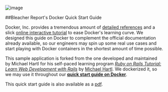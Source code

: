 ![image](http://eng.bleacherreport.com/wp-content/uploads/2014/07/docker-tutorial.png)	

##Bleacher Report's Docker Quick Start Guide

Docker, Inc. provides a tremendous amount of [detailed references](http://docs.docker.com/) and a slick [online interactive tutorial](https://www.docker.com/tryit/) to ease Docker's learning curve.  We designed this guide on Docker to complement the official documentation already available, so our engineers may spin up some real use cases and start playing with Docker containers in the shortest amount of time possible.

This sample application is forked from the one developed and maintained by Michael Hartl for his self-paced learning program [*Ruby on Rails Tutorial: Learn Web Development with Rails*](http://railstutorial.org/)
by [Michael Hartl](http://michaelhartl.com/).  We dockerized it, so we may use it throughout our **[quick start guide on Docker](https://github.com/br/docker_quick_start/wiki)**.

This quick start guide is also available as a [pdf](https://s3.amazonaws.com/br-blog/resources/docker_tutorial.pdf).
